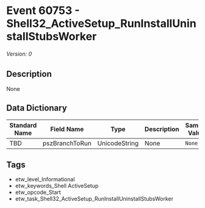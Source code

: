 # Event 60753 - Shell32_ActiveSetup_RunInstallUninstallStubsWorker
###### Version: 0

## Description
None

## Data Dictionary
|Standard Name|Field Name|Type|Description|Sample Value|
|---|---|---|---|---|
|TBD|pszBranchToRun|UnicodeString|None|`None`|

## Tags
* etw_level_Informational
* etw_keywords_Shell ActiveSetup
* etw_opcode_Start
* etw_task_Shell32_ActiveSetup_RunInstallUninstallStubsWorker